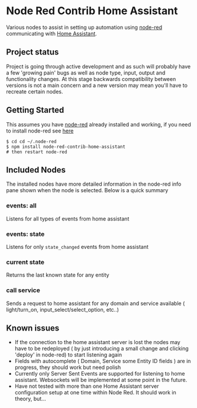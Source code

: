 # Node Red Contrib Home Assistant

Various nodes to assist in setting up automation using [node-red](https://nodered.org/) communicating with [Home Assistant](https://home-assistant.io/).

## Project status

Project is going through active development and as such will probably have a few 'growing pain' bugs as well as node type, input, output and functionality changes.  At this stage backwards compatibility between versions is not a main concern and a new version may mean you'll have to recreate certain nodes.

## Getting Started

This assumes you have [node-red](http://nodered.org/) already installed and working, if you need to install node-red see [here](http://nodered.org/docs/getting-started/installation)
```shell
$ cd cd ~/.node-red
$ npm install node-red-contrib-home-assistant
# then restart node-red
```

## Included Nodes
The installed nodes have more detailed information in the node-red info pane shown when the node is selected. Below is a quick summary

### events: all
Listens for all types of events from home assistant

### events: state
Listens for only `state_changed` events from home assistant

### current state
Returns the last known state for any entity

### call service
Sends a request to home assistant for any domain and service available ( light/turn_on, input_select/select_option, etc..)

## Known issues

* If the connection to the home assistant server is lost the nodes may have to be redeployed ( by just introducing a small change and clicking 'deploy' in node-red) to start listening again
* Fields with autocomplete ( Domain, Service some Entity ID fields ) are in progress, they should work but need polish
* Currently only Server Sent Events are supported for listening to home assistant.  Websockets will be implemented at some point in the future.
* Have not tested with more than one Home Assistant server configuration setup at one time within Node Red.  It should work in theory, but...
